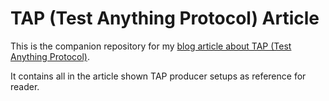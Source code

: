 # TAP (Test Anything Protocol) Article

This is the companion repository for my [blog article about TAP (Test Anything Protocol)](https://martin-fieber.de/blog/tap-test-anything-protocol/).

It contains all in the article shown TAP producer setups as reference for reader.

